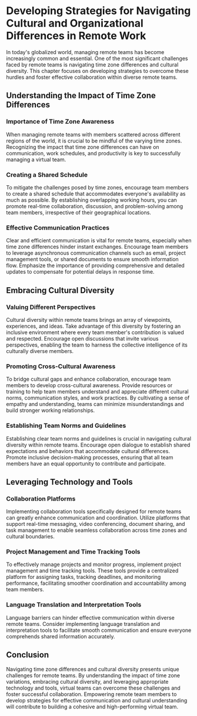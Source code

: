 Developing Strategies for Navigating Cultural and Organizational Differences in Remote Work
===============================================================================================================================================================

In today's globalized world, managing remote teams has become increasingly common and essential. One of the most significant challenges faced by remote teams is navigating time zone differences and cultural diversity. This chapter focuses on developing strategies to overcome these hurdles and foster effective collaboration within diverse remote teams.

Understanding the Impact of Time Zone Differences
-------------------------------------------------

### Importance of Time Zone Awareness

When managing remote teams with members scattered across different regions of the world, it is crucial to be mindful of the varying time zones. Recognizing the impact that time zone differences can have on communication, work schedules, and productivity is key to successfully managing a virtual team.

### Creating a Shared Schedule

To mitigate the challenges posed by time zones, encourage team members to create a shared schedule that accommodates everyone's availability as much as possible. By establishing overlapping working hours, you can promote real-time collaboration, discussion, and problem-solving among team members, irrespective of their geographical locations.

### Effective Communication Practices

Clear and efficient communication is vital for remote teams, especially when time zone differences hinder instant exchanges. Encourage team members to leverage asynchronous communication channels such as email, project management tools, or shared documents to ensure smooth information flow. Emphasize the importance of providing comprehensive and detailed updates to compensate for potential delays in response time.

Embracing Cultural Diversity
----------------------------

### Valuing Different Perspectives

Cultural diversity within remote teams brings an array of viewpoints, experiences, and ideas. Take advantage of this diversity by fostering an inclusive environment where every team member's contribution is valued and respected. Encourage open discussions that invite various perspectives, enabling the team to harness the collective intelligence of its culturally diverse members.

### Promoting Cross-Cultural Awareness

To bridge cultural gaps and enhance collaboration, encourage team members to develop cross-cultural awareness. Provide resources or training to help team members understand and appreciate different cultural norms, communication styles, and work practices. By cultivating a sense of empathy and understanding, teams can minimize misunderstandings and build stronger working relationships.

### Establishing Team Norms and Guidelines

Establishing clear team norms and guidelines is crucial in navigating cultural diversity within remote teams. Encourage open dialogue to establish shared expectations and behaviors that accommodate cultural differences. Promote inclusive decision-making processes, ensuring that all team members have an equal opportunity to contribute and participate.

Leveraging Technology and Tools
-------------------------------

### Collaboration Platforms

Implementing collaboration tools specifically designed for remote teams can greatly enhance communication and coordination. Utilize platforms that support real-time messaging, video conferencing, document sharing, and task management to enable seamless collaboration across time zones and cultural boundaries.

### Project Management and Time Tracking Tools

To effectively manage projects and monitor progress, implement project management and time tracking tools. These tools provide a centralized platform for assigning tasks, tracking deadlines, and monitoring performance, facilitating smoother coordination and accountability among team members.

### Language Translation and Interpretation Tools

Language barriers can hinder effective communication within diverse remote teams. Consider implementing language translation and interpretation tools to facilitate smooth communication and ensure everyone comprehends shared information accurately.

Conclusion
----------

Navigating time zone differences and cultural diversity presents unique challenges for remote teams. By understanding the impact of time zone variations, embracing cultural diversity, and leveraging appropriate technology and tools, virtual teams can overcome these challenges and foster successful collaboration. Empowering remote team members to develop strategies for effective communication and cultural understanding will contribute to building a cohesive and high-performing virtual team.
